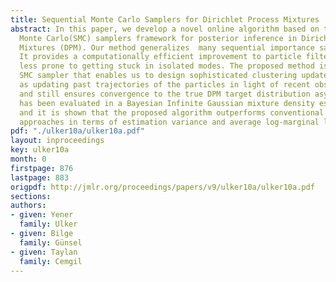 ```yaml
---
title: Sequential Monte Carlo Samplers for Dirichlet Process Mixtures
abstract: In this paper, we develop a novel online algorithm based on the Sequential
  Monte Carlo(SMC) samplers framework for posterior inference in Dirichlet Process
  Mixtures (DPM). Our method generalizes  many sequential importance sampling approaches.
  It provides a computationally efficient improvement to particle filtering that is
  less prone to getting stuck in isolated modes. The proposed method is a particular
  SMC sampler that enables us to design sophisticated clustering update schemes, such
  as updating past trajectories of the particles in light of recent observations,
  and still ensures convergence to the true DPM target distribution asymptotically.  Performance
  has been evaluated in a Bayesian Infinite Gaussian mixture density estimation problem
  and it is shown that the proposed algorithm outperforms conventional Monte Carlo
  approaches in terms of estimation variance and average log-marginal likelihood.
pdf: "./ulker10a/ulker10a.pdf"
layout: inproceedings
key: ulker10a
month: 0
firstpage: 876
lastpage: 883
origpdf: http://jmlr.org/proceedings/papers/v9/ulker10a/ulker10a.pdf
sections: 
authors:
- given: Yener
  family: Ulker
- given: Bilge
  family: Günsel
- given: Taylan
  family: Cemgil
---
```

